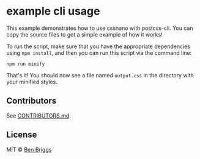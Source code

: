 # example cli usage

This example demonstrates how to use cssnano with postcss-cli. You can copy
the source files to get a simple example of how it works!

To run the script, make sure that you have the appropriate dependencies
using `npm install`, and then you can run this script via the command line:

    npm run minify

That's it! You should now see a file named `output.css` in the directory with
your minified styles.


## Contributors

See [CONTRIBUTORS.md](https://github.com/ben-eb/cssnano/blob/master/CONTRIBUTORS.md).


## License

MIT © [Ben Briggs](http://beneb.info)

